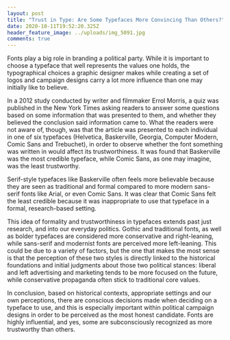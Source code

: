 ```yaml
---
layout: post
title: "Trust in Type: Are Some Typefaces More Convincing Than Others?"
date: 2020-10-11T19:52:20.325Z
header_feature_image: ../uploads/img_5091.jpg
comments: true
---
```

Fonts play a big role in branding a political party. While it is important to choose a typeface that well represents the values one holds, the typographical choices a graphic designer makes while creating a set of logos and campaign designs carry a lot more influence than one may initially like to believe.

In a 2012 study conducted by writer and filmmaker Errol Morris, a quiz was published in the New York Times asking readers to answer some questions based on some information that was presented to them, and whether they believed the conclusion said information came to. What the readers were not aware of, though, was that the article was presented to each individual in one of six typefaces (Helvetica, Baskerville, Georgia, Computer Modern, Comic Sans and Trebuchet), in order to observe whether the font something was written in would affect its trustworthiness. It was found that Baskerville was the most credible typeface, while Comic Sans, as one may imagine, was the least trustworthy. 

Serif-style typefaces like Baskerville often feels more believable because they are seen as traditional and formal compared to more modern sans-serif fonts like Arial, or even Comic Sans. It was clear that Comic Sans felt the least credible because it was inappropriate to use that typeface in a formal, research-based setting.

This idea of formality and trustworthiness in typefaces extends past just research, and into our everyday politics. Gothic and traditional fonts, as well as bolder typefaces are considered more conservative and right-leaning, while sans-serif and modernist fonts are perceived more left-leaning. This could be due to a variety of factors, but the one that makes the most sense is that the perception of these two styles is directly linked to the historical foundations and initial judgments about those two political stances: liberal and left advertising and marketing tends to be more focused on the future, while conservative propaganda often stick to traditional core values.

In conclusion, based on historical contexts, appropriate settings and our own perceptions, there are conscious decisions made when deciding on a typeface to use, and this is especially important within political campaign designs in order to be perceived as the most honest candidate. Fonts are highly influential, and yes, some are subconsciously recognized as more trustworthy than others.